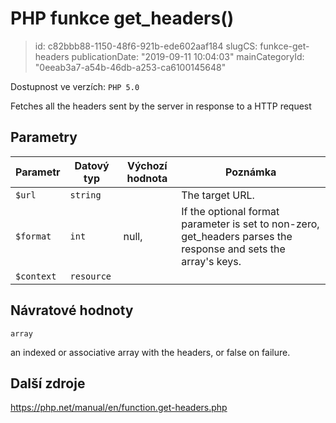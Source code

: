 PHP funkce get_headers()
================================

> id: c82bbb88-1150-48f6-921b-ede602aaf184
> slugCS: funkce-get-headers
> publicationDate: "2019-09-11 10:04:03"
> mainCategoryId: "0eeab3a7-a54b-46db-a253-ca6100145648"

Dostupnost ve verzích: `PHP 5.0`

Fetches all the headers sent by the server in response to a HTTP request


Parametry
--------------

| Parametr | Datový typ | Výchozí hodnota | Poznámka |
|-----|-----|-----|-----|
| `$url` | `string` |  | The target URL. |
| `$format` | `int` | null, | If the optional format parameter is set to non-zero, get_headers parses the response and sets the array's keys. |
| `$context` | `resource` |  |  |


Návratové hodnoty
----------------

`array`

an indexed or associative array with the headers, or false on
failure.

Další zdroje
------------

https://php.net/manual/en/function.get-headers.php
